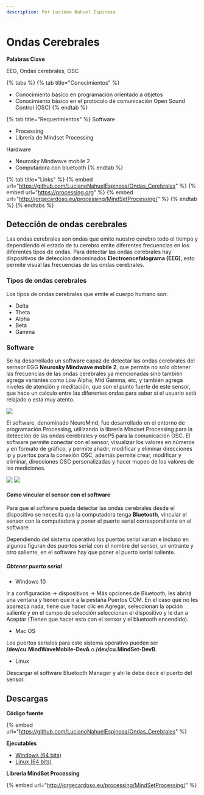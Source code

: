 ```yaml
---
description: Por Luciano Nahuel Espinosa
---
```


# Ondas Cerebrales

**Palabras Clave**

EEG, Ondas cerebrales, OSC

{% tabs %}
{% tab title="Conocimientos" %}
* Conocimiento básico en programación orientado a objetos
* Conocimiento básico en el protocolo de comunicación Open Sound Control (OSC)
{% endtab %}

{% tab title="Requerimientos" %}
Software

* Processing
* Librería de Mindset Processing

Hardware

* Neurosky Mindwave mobile 2
* Computadora con bluetooth
{% endtab %}

{% tab title="Links" %}
{% embed url="https://github.com/LucianoNahuelEspinosa/Ondas_Cerebrales" %}
{% embed url="https://processing.org" %}
{% embed url="http://jorgecardoso.eu/processing/MindSetProcessing/" %}
{% endtab %}
{% endtabs %}

## Detección de ondas cerebrales

Las ondas cerebrales son ondas que emite nuestro cerebro todo el tiempo y dependiendo el estado de tu cerebro emite diferentes frecuencias en los diferentes tipos de ondas. Para detectar las ondas cerebrales hay dispositivos de detección denominados **Electroencefalograma (EEG)**, esto permite visual las frecuencias de las ondas cerebrales.

### Tipos de ondas cerebrales

Los tipos de ondas cerebrales que emite el cuerpo humano son:

- Delta
- Theta
- Alpha
- Beta
- Gamma

### Software

Se ha desarrollado un software capaz de detectar las ondas cerebrales del sernsor EGG **Neurosky Mindwave mobile 2**, que permite no solo obtener las frecuencias de las ondas cerebrales ya mencionadas sino también agrega variantes como Low Alpha, Mid Gamma, etc, y también agrega niveles de atención y meditación, que son el punto fuerte de este sensor, que hace un calculo entre las diferentes ondas para saber si el usuario está relajado o esta muy atento.

![](https://drive.google.com/file/d/1pIO8gef3PQl_lofThJWPKY_6T_ulXuz3/view?usp=sharing)

El software, denominado NeuroMind, fue desarrollado en el entorno de programación Processing, utilizando la librería Mindset Processing para la detección de las ondas cerebrales y oscP5 para la comunicación OSC. El software permite conectar con el sensor, visualizar los valores en números y en formato de gráfico, y permite añadir, modificar y eliminar direcciones ip y puertos para la conexión OSC, además permite crear, modificar y eliminar, direcciones OSC personalizadas y hacer mapeo de los valores de las mediciones.

![](https://drive.google.com/file/d/1TJlmovr1AtZJ62vnLF79bLU9e0W8QHi1/view?usp=sharing)
![](https://drive.google.com/file/d/17Wxkwz3_FyODS99nkbt_KH--ROvdnMUn/view?usp=sharing)

#### Como vincular el sensor con el software

Para que el software pueda detectar las ondas cerebrales desde el dispositivo se necesita que la computadora tenga **Bluetooth**, vincular el sensor con la computadora y poner el puerto serial correspondiente en el software.

Dependiendo del sistema operativo los puertos serial varian e incluso en algunos figuran dos puertos serial con el nombre del sensor, un entrante y otro saliente, en el software hay que poner el puerto serial saliente.

##### Obtener puerto serial

- Windows 10

Ir a configuración -> dispositivos -> Más opciones de Bluetooth, les abrirá una ventana y tienen que ir a la pestaña Puertos COM. En el caso que no les aparezca nada, tiene que hacer clic en Agregar, seleccionan la opción saliente y en el campo de selección seleccionan el dispositivo y le dan a Aceptar (Tienen que hacer esto con el sensor y el bluetooth encendido).

- Mac OS

Los puertos seriales para este sistema operativo pueden ser **/dev/cu.MindWaveMobile-DevA** o **/dev/cu.MindSet-DevB**.

- Linux

Descargar el software Bluetooth Manager y ahí le debe decir el puerto del sensor.

## Descargas

**Código fuente**

{% embed url="https://github.com/LucianoNahuelEspinosa/Ondas_Cerebrales" %}

**Ejecutables**

- [Windows (64 bits)](https://drive.google.com/file/d/1pPv6eD7bbp1vdy8kbWvpjCb2NTqlRt6b/view?usp=sharing)
- [Linux (64 bits)](https://drive.google.com/file/d/1y24tR63k4sxq19a0M5-Rr5Z-PMzquRmT/view?usp=sharing)

**Librería MindSet Processing**

{% embed url="http://jorgecardoso.eu/processing/MindSetProcessing/" %}
